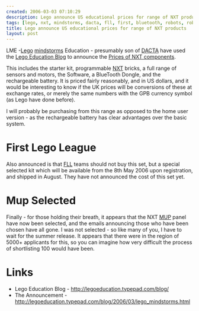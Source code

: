 ```yaml
---
created: 2006-03-03 07:10:29
description: Lego announce US educational prices for range of NXT products
tags: [lego, nxt, mindstorms, dacta, fll, first, bluetooth, robots, robotics]
title: Lego announce US educational prices for range of NXT products
layout: post
---
```

LME -[Lego](Lego "The best known construction toy") [mindstorms](/wiki/mindstorms "A Robotic construction toy system from Lego") Education - presumably son of [DACTA](DACTA "DACTA") have used the [Lego Education Blog](http://legoeducation.typepad.com/blog/) to announce the [Prices of NXT components](http://legoeducation.typepad.com/blog/2006/03/lego_mindstorms.html).

This includes the starter kit, programmable [NXT](NXT "Legos NeXT generation robotics kit") bricks, a full range of sensors and motors, the Software, a BlueTooth Dongle, and the rechargeable battery. It is priced fairly reasonably, and in US dollars, and it would be interesting to know if the UK prices will be conversions of these at exchange rates, or merely the same numbers with the GPB currency symbol (as Lego have done before).

I will probably be purchasing from this range as opposed to the home user version - as the rechargeable battery has clear advantages over the basic system.

# First Lego League

Also announced is that [FLL](FLL "The First Lego League") teams should not buy this set, but a special selected kit which will be available from the 8th May 2006 upon registration, and shipped in August. They have not announced the cost of this set yet.

# Mup Selected

Finally - for those holding their breath, it appears that the NXT [MUP](MUP "Mindstorms User Panel") panel have now been selected, and the emails announcing those who have been chosen have all gone. I was not selected - so like many of you, I have to wait for the summer release. It appears that there were in the region of 5000+ applicants for this, so you can imagine how very difficult the process of shortlisting 100 would have been.

# Links

* Lego Education Blog - <http://legoeducation.typepad.com/blog/>
* The Announcement -  <http://legoeducation.typepad.com/blog/2006/03/lego_mindstorms.html>
